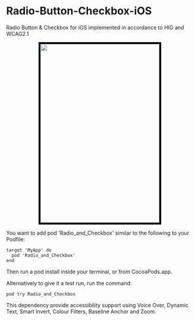 # Radio-Button-Checkbox-iOS
Radio Button &amp; Checkbox for iOS implemented in accordance to HIG and WCAG2.1

<p align="center">
  <img src="https://thumbs.gfycat.com/ViciousUnluckyCuckoo-size_restricted.gif" width="320" height="480" style="border:5px solid black"/>
</p>

You want to add pod 'Radio_and_Checkbox' similar to the following to your Podfile:

```
target 'MyApp' do
  pod 'Radio_and_Checkbox'
end
````

Then run a pod install inside your terminal, or from CocoaPods.app.

Alternatively to give it a test run, run the command:

```
pod try Radio_and_Checkbox
```

This dependency provide accessibility support using Voice Over, Dynamic Text, Smart Invert, Colour Filters, Baseline Anchor and Zoom.
